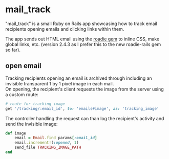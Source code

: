 # mail_track

"mail_track" is a small Ruby on Rails app showcasing how to track email recipients opening emails and clicking links within them.

The app sends out HTML email using the [roadie gem](https://github.com/Mange/roadie) to inline CSS, make global links, etc. (version 2.4.3 as I prefer this to the new roadie-rails gem so far).

## open email

Tracking recipients opening an email is archived through including an invisible transparent 1 by 1 pixel image in each mail.<br>
On opening, the recipient's client requests the image from the server using a custom route:
```ruby
# route for tracking image
get '/tracking/:email_id', to: 'emails#image', as: 'tracking_image'
```
The controller handling the request can than log the recipient's activity and send the invisible image:
```ruby
def image
	email = Email.find params[:email_id]
	email.increment!(:opened, 1)
	send_file TRACKING_IMAGE_PATH
end
```